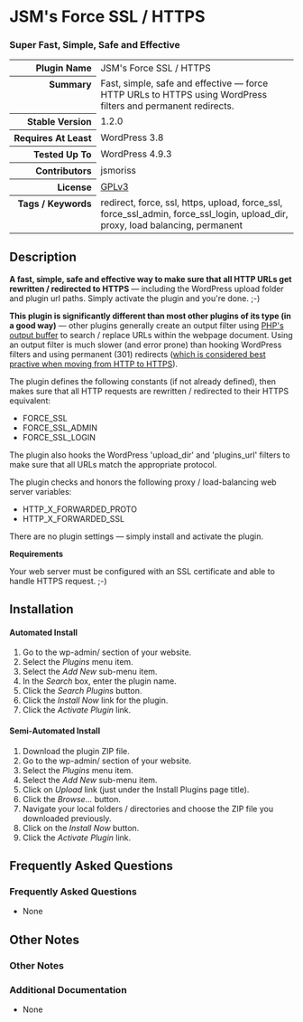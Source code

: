 <h1>JSM&#039;s Force SSL / HTTPS</h1><h3>Super Fast, Simple, Safe and Effective</h3>

<table>
<tr><th align="right" valign="top" nowrap>Plugin Name</th><td>JSM&#039;s Force SSL / HTTPS</td></tr>
<tr><th align="right" valign="top" nowrap>Summary</th><td>Fast, simple, safe and effective &mdash; force HTTP URLs to HTTPS using WordPress filters and permanent redirects.</td></tr>
<tr><th align="right" valign="top" nowrap>Stable Version</th><td>1.2.0</td></tr>
<tr><th align="right" valign="top" nowrap>Requires At Least</th><td>WordPress 3.8</td></tr>
<tr><th align="right" valign="top" nowrap>Tested Up To</th><td>WordPress 4.9.3</td></tr>
<tr><th align="right" valign="top" nowrap>Contributors</th><td>jsmoriss</td></tr>
<tr><th align="right" valign="top" nowrap>License</th><td><a href="https://www.gnu.org/licenses/gpl.txt">GPLv3</a></td></tr>
<tr><th align="right" valign="top" nowrap>Tags / Keywords</th><td>redirect, force, ssl, https, upload, force_ssl, force_ssl_admin, force_ssl_login, upload_dir, proxy, load balancing, permanent</td></tr>
</table>

<h2>Description</h2>

<p><strong>A fast, simple, safe and effective way to make sure that all HTTP URLs get rewritten / redirected to HTTPS</strong> &mdash; including the WordPress upload folder and plugin url paths. Simply activate the plugin and you're done. ;-)</p>

<p><strong>This plugin is significantly different than most other plugins of its type (in a good way)</strong> &mdash; other plugins generally create an output filter using <a href="http://php.net/manual/en/function.ob-start.php">PHP's output buffer</a> to search / replace URLs within the webpage document. Using an output filter is much slower (and error prone) than hooking WordPress filters and using permanent (301) redirects (<a href="https://en.wikipedia.org/wiki/HTTP_301">which is considered best practive when moving from HTTP to HTTPS</a>).</p>

<p>The plugin defines the following constants (if not already defined), then makes sure that all HTTP requests are rewritten / redirected to their HTTPS equivalent:</p>

<ul>
<li>FORCE_SSL</li>
<li>FORCE_SSL_ADMIN</li>
<li>FORCE_SSL_LOGIN</li>
</ul>

<p>The plugin also hooks the WordPress 'upload_dir' and 'plugins_url' filters to make sure that all URLs match the appropriate protocol.</p>

<p>The plugin checks and honors the following proxy / load-balancing web server variables:</p>

<ul>
<li>HTTP_X_FORWARDED_PROTO</li>
<li>HTTP_X_FORWARDED_SSL</li>
</ul>

<p>There are no plugin settings &mdash; simply install and activate the plugin.</p>

<p><strong>Requirements</strong></p>

<p>Your web server must be configured with an SSL certificate and able to handle HTTPS request. ;-)</p>


<h2>Installation</h2>

<h4>Automated Install</h4>

<ol>
<li>Go to the wp-admin/ section of your website.</li>
<li>Select the <em>Plugins</em> menu item.</li>
<li>Select the <em>Add New</em> sub-menu item.</li>
<li>In the <em>Search</em> box, enter the plugin name.</li>
<li>Click the <em>Search Plugins</em> button.</li>
<li>Click the <em>Install Now</em> link for the plugin.</li>
<li>Click the <em>Activate Plugin</em> link.</li>
</ol>

<h4>Semi-Automated Install</h4>

<ol>
<li>Download the plugin ZIP file.</li>
<li>Go to the wp-admin/ section of your website.</li>
<li>Select the <em>Plugins</em> menu item.</li>
<li>Select the <em>Add New</em> sub-menu item.</li>
<li>Click on <em>Upload</em> link (just under the Install Plugins page title).</li>
<li>Click the <em>Browse...</em> button.</li>
<li>Navigate your local folders / directories and choose the ZIP file you downloaded previously.</li>
<li>Click on the <em>Install Now</em> button.</li>
<li>Click the <em>Activate Plugin</em> link.</li>
</ol>


<h2>Frequently Asked Questions</h2>

<h3>Frequently Asked Questions</h3>

<ul>
<li>None</li>
</ul>


<h2>Other Notes</h2>

<h3>Other Notes</h3>
<h3>Additional Documentation</h3>

<ul>
<li>None</li>
</ul>

